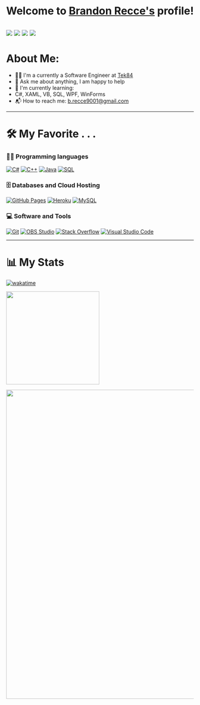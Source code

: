 # Welcome to [Brandon Recce's](https://brandonrecce.com/) profile!
<a href="https://docs.google.com/document/d/1flHZiLRhAOfmFTnvwTTyV9sYY1OxXk5RcUEuyulg0WI/edit?usp=sharing" target="_blank"><img src="https://img.shields.io/badge/Resume-UI/UX_Developer-red"></a>
<a href="https://brandonrecce.com/" target="_blank"><img src="https://img.shields.io/badge/Personal%20Site_/_Portfolio-brandonrecce.com-red"></a>
<a href="https://www.linkedin.com/in/brandon-recce/" target="_blank"><img src="https://img.shields.io/badge/LinkedIn-@brandon--recce-red"></a>
<a href="mailto:b.recce9001@gmail.com" target="_blank"><img src="https://img.shields.io/badge/Email-b.recce9001%40gmail.com-red"></a>
---

# **About Me**:

- 👨‍🎓 I'm a currently a Software Engineer at [Tek84](https://www.tek84.com/)
- 💬 Ask me about anything, I am happy to help
- 🌱 I'm currently learning:
- C#, XAML, VB, SQL, WPF, WinForms
- 📬 How to reach me: [b.recce9001@gmail.com](mailto:b.recce9001@gmail.com)

---

# 🛠️ **My Favorite . . .**

### 👨‍💻 Programming languages

<p>
    <a href="#"><img alt="C#" src="https://custom-icon-badges.herokuapp.com/badge/C%23-grey?logo=csharp&logoColor=white"></a>
    <a href="#"><img alt="C++" src="https://custom-icon-badges.herokuapp.com/badge/C++-grey?logo=cpp2&logoColor=white"></a>
    <a href="#"><img alt="Java" src="https://custom-icon-badges.herokuapp.com/badge/Java-grey?logo=java&logoColor=white"></a>
    <a href="#"><img alt="SQL" src="https://custom-icon-badges.herokuapp.com/badge/SQL-grey?logo=database&logoColor=white"></a>
</p>

### 🗄️ Databases and Cloud Hosting

<p>
    <a href="#"><img alt="GitHub Pages" src="https://img.shields.io/badge/GitHub-grey?logo=github&logoColor=white"></a>
    <a href="#"><img alt="Heroku" src="https://img.shields.io/badge/Heroku-grey?logo=heroku&logoColor=white"></a>
    <a href="#"><img alt="MySQL" src="https://img.shields.io/badge/MySQL-grey?logo=mysql&logoColor=white"></a>
</p>

### 💻 Software and Tools

<p>
    <a href="#"><img alt="Git" src="https://img.shields.io/badge/Git-grey?logo=git&logoColor=white"></a>
    <a href="#"><img alt="OBS Studio" src="https://img.shields.io/badge/-OBS%20Studio-grey?logo=obs-studio&logoColor=white"></a>
    <a href="#"><img alt="Stack Overflow" src="https://img.shields.io/badge/-Stack%20Overflow-grey?logo=stack-overflow&logoColor=white"></a>
    <a href="#"><img alt="Visual Studio Code" src="https://img.shields.io/badge/Visual%20Studio%20Code-grey?logo=visual-studio-code&logoColor=white"></a>
</p>

---

# 📊 **My Stats**

[![wakatime](https://wakatime.com/badge/user/018d2326-dace-490d-bc68-87652f2c3ea4.svg)](https://wakatime.com/@018d2326-dace-490d-bc68-87652f2c3ea4) 
<p>
    <a href="https://wakatime.com/@018d2326-dace-490d-bc68-87652f2c3ea4"><img height="250" target="_blank" rel="noreferrer noopener" src="https://wakatime.com/share/@brecce/e6353271-af5d-4ff5-b397-ca57e0198912.svg"></a>
    <p>
        <a href="https://wakatime.com/@018d2326-dace-490d-bc68-87652f2c3ea4"><img width="830" target="_blank" rel="noreferrer noopener" src="https://wakatime.com/share/@brecce/59169221-65bf-4958-93b0-4a10f1070fe4.svg"></a>
    </p>
</p>
